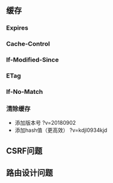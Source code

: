 ## 缓存
### Expires
### Cache-Control
### If-Modified-Since
### ETag
### If-No-Match
### 清除缓存
 - 添加版本号 ?v=20180902
 - 添加hash值（更高效） ?v=kdjl0934kjd

## CSRF问题
## 路由设计问题